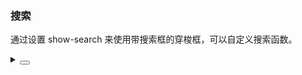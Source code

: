 ### 搜索

通过设置 <yc-tag>show-search</yc-tag> 来使用带搜索框的穿梭框，可以自定义搜索函数。

<div class="cell-demo vp-raw">
  <yc-transfer
    show-search
    :data="data"
    :default-value="value"
    :source-input-search-props="{
      placeholder: 'source item search',
    }"
    :target-input-search-props="{
      placeholder: 'target item search',
    }" />
</div>

<script setup>
const data = Array(8)
  .fill(undefined)
  .map((_, index) => ({
    value: `option${index + 1}`,
    label: `Option ${index + 1}`,
  }));
const value = ['option1', 'option3', 'option5'];
</script>

<details>
<summary>
 <button class="code-btn"  >
    <icon-code />
 </button>
</summary>

```vue
<template>
  <yc-transfer
    show-search
    :data="data"
    :default-value="value"
    :source-input-search-props="{
      placeholder: 'source item search',
    }"
    :target-input-search-props="{
      placeholder: 'target item search',
    }" />
</template>

<script setup>
const data = Array(8)
  .fill(undefined)
  .map((_, index) => ({
    value: `option${index + 1}`,
    label: `Option ${index + 1}`,
  }));
const value = ['option1', 'option3', 'option5'];
</script>
```

</details>
